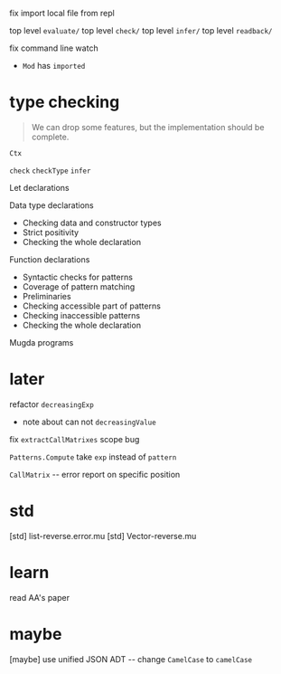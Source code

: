 fix import local file from repl

top level `evaluate/`
top level `check/`
top level `infer/`
top level `readback/`

fix command line watch

- `Mod` has `imported`

# type checking

> We can drop some features, but the implementation should be complete.

`Ctx`

`check`
`checkType`
`infer`

Let declarations

Data type declarations

- Checking data and constructor types
- Strict positivity
- Checking the whole declaration

Function declarations

- Syntactic checks for patterns
- Coverage of pattern matching
- Preliminaries
- Checking accessible part of patterns
- Checking inaccessible patterns
- Checking the whole declaration

Mugda programs

# later

refactor `decreasingExp`

- note about can not `decreasingValue`

fix `extractCallMatrixes` scope bug

`Patterns.Compute` take `exp` instead of `pattern`

`CallMatrix` -- error report on specific position

# std

[std] list-reverse.error.mu
[std] Vector-reverse.mu

# learn

read AA's paper

# maybe

[maybe] use unified JSON ADT -- change `CamelCase` to `camelCase`
